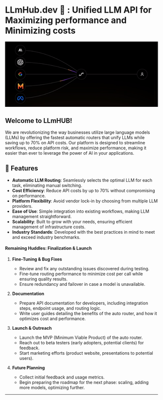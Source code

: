 # LLmHub.dev 🚀 : Unified LLM API for Maximizing performance and Minimizing costs 
<p align="center"> 
   <img src="assets/llmhub.gif" alt="LLmHub Demo">
</p>

## Welcome to **LLmHUB**! 

We are revolutionizing the way businesses utilize large language models (LLMs) by offering the fastest automatic routers that unify LLMs while saving up to 70% on API costs. Our platform is designed to streamline workflows, reduce platform risk, and maximize performance, making it easier than ever to leverage the power of AI in your applications.

## 🚀 Features

- **Automatic LLM Routing**: Seamlessly selects the optimal LLM for each task, eliminating manual switching.
- **Cost Efficiency**: Reduce API costs by up to 70% without compromising on performance.
- **Platform Flexibility**: Avoid vendor lock-in by choosing from multiple LLM providers.
- **Ease of Use**: Simple integration into existing workflows, making LLM management straightforward.
- **Scalability**: Built to grow with your needs, ensuring efficient management of infrastructure costs.
- **Industry Standards**: Developed with the best practices in mind to meet and exceed industry benchmarks.

#### **Remaining Huddles: Finalization & Launch**
1. **Fine-Tuning & Bug Fixes**
   - Review and fix any outstanding issues discovered during testing.
   - Fine-tune routing performance to minimize cost per call while ensuring quality results.
   - Ensure redundancy and failover in case a model is unavailable.

2. **Documentation**
   - Prepare API documentation for developers, including integration steps, endpoint usage, and routing logic.
   - Write user guides detailing the benefits of the auto router, and how it optimizes cost and performance.

3. **Launch & Outreach**
   - Launch the MVP (Minimum Viable Product) of the auto router.
   - Reach out to beta testers (early adopters, potential clients) for feedback.
   - Start marketing efforts (product website, presentations to potential users).

4. **Future Planning**
   - Collect initial feedback and usage metrics.
   - Begin preparing the roadmap for the next phase: scaling, adding more models, optimizing further.

---


